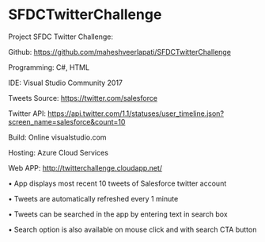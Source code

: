 # SFDCTwitterChallenge
Project SFDC Twitter Challenge: 

Github: https://github.com/maheshveerlapati/SFDCTwitterChallenge

Programming: C#, HTML

IDE: Visual Studio Community 2017

Tweets Source: https://twitter.com/salesforce

Twitter API: https://api.twitter.com/1.1/statuses/user_timeline.json?screen_name=salesforce&count=10

Build: Online visualstudio.com

Hosting:  Azure Cloud Services

Web APP: http://twitterchallenge.cloudapp.net/

•	App displays most recent 10 tweets  of  Salesforce twitter account

•	Tweets are automatically refreshed every 1 minute 

•	Tweets can be searched in the app by entering text in search box

•	Search option is also available on mouse click and with search CTA button
